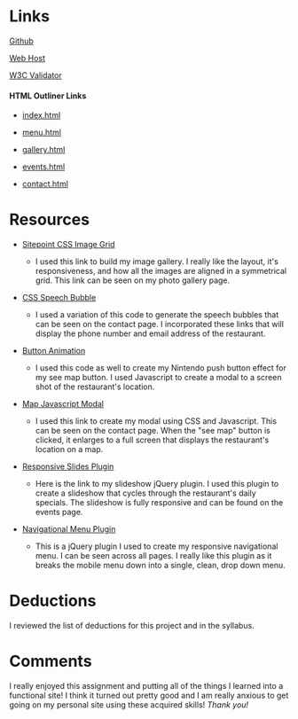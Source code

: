 # Links

[Github](https://github.com/ksmaxey/project_final3_maxey_kyle)

[Web Host](http://www.ksmaxey.com/sweetshop/)

[W3C Validator](https://jigsaw.w3.org/css-validator/validator?uri=http%3A%2F%2Fwww.ksmaxey.com%2Fsweetshop%2F&profile=css3&usermedium=all&warning=1&vextwarning=&lang=en)

#### HTML Outliner Links

* [index.html](https://gsnedders.html5.org/outliner/process.py?url=http%3A%2F%2Fwww.ksmaxey.com%2Fsweetshop%2F)

* [menu.html](https://gsnedders.html5.org/outliner/process.py?url=http%3A%2F%2Fwww.ksmaxey.com%2Fsweetshop%2Fmenu.html)

* [gallery.html](https://gsnedders.html5.org/outliner/process.py?url=http%3A%2F%2Fwww.ksmaxey.com%2Fsweetshop%2Fgallery.html)

* [events.html](https://gsnedders.html5.org/outliner/process.py?url=http%3A%2F%2Fwww.ksmaxey.com%2Fsweetshop%2Fevents.html)

* [contact.html](https://gsnedders.html5.org/outliner/process.py?url=http%3A%2F%2Fwww.ksmaxey.com%2Fsweetshop%2Fcontact.html)

# Resources

* [Sitepoint CSS Image Grid](https://www.sitepoint.com/using-modern-css-to-build-a-responsive-image-grid/)
  * I used this link to build my image gallery.  I really like the layout, it's responsiveness, and how all the images are aligned in a symmetrical grid.  This link can be seen on my photo gallery page.* [CSS Speech Bubble](http://codepen.io/kaisermann/pen/xZWVrG)
  * I used a variation of this code to generate the speech bubbles that can be seen on the contact page.  I incorporated these links that will display the phone number and email address of the restaurant.* [Button Animation](https://www.w3schools.com/css/tryit.asp?filename=trycss_buttons_animate3)
  * I used this code as well to create my Nintendo push button effect for my see map button.  I used Javascript to create a modal to a screen shot of the restaurant's location.

* [Map Javascript Modal](https://www.w3schools.com/howto/howto_css_modal_images.asp)
  * I used this link to create my modal using CSS and Javascript.  This can be seen on the contact page.  When the "see map" button is clicked, it enlarges to a full screen that displays the restaurant's location on a map.

* [Responsive Slides Plugin](http://www.responsiveslides.com/)
  * Here is the link to my slideshow jQuery plugin.  I used this plugin to create a slideshow that cycles through the restaurant's daily specials.  The slideshow is fully responsive and can be found on the events page.

* [Navigational Menu Plugin](http://callmenick.com/post/simple-responsive-navigation-menu)
  * This is a jQuery plugin I used to create my responsive navigational menu.  I can be seen across all pages.  I really like this plugin as it breaks the mobile menu down into a single, clean, drop down menu.
    
# Deductions

I reviewed the list of deductions for this project and in the syllabus.

# Comments

I really enjoyed this assignment and putting all of the things I learned into a functional site!  I think it turned out pretty good and I am really anxious to get going on my personal site using these acquired skills! _Thank you!_